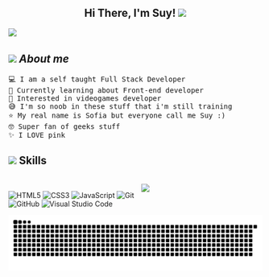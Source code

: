 <div align="center">
<h2> Hi There, I'm Suy! <img src="https://github.com/abdoachhoubi/abdoachhoubi/blob/main/gifs/Hi.gif" width="30"></h2>
</div>

<img src="https://i.pinimg.com/1200x/45/b8/c6/45b8c698ca9dabf5990696564f3d99b3.jpg">

## <img src="https://media.giphy.com/media/ObNTw8Uzwy6KQ/giphy.gif" width="30px">&nbsp;***About me*** 

<pre align="left">
💻 I am a self taught Full Stack Developer
🌱 Currently learning about Front-end developer
🚩 Interested in videogames developer
😅 I'm so noob in these stuff that i'm still training
⭐ My real name is Sofia but everyone call me Suy :)
🤓 Super fan of geeks stuff
✨ I LOVE pink 
</pre>

## <img src="https://media2.giphy.com/media/QssGEmpkyEOhBCb7e1/giphy.gif?cid=ecf05e47a0n3gi1bfqntqmob8g9aid1oyj2wr3ds3mg700bl&rid=giphy.gif" width ="25"><b> Skills</b>
<br>
<img align= "right" width= "240" src= "https://pa1.narvii.com/6580/8098c6e9207376889eeb0532d9f5a0723c4d73f5_hq.gif"/>

![HTML5](https://img.shields.io/badge/HTML5%20-%23E34F26.svg?style=for-the-badge&logo=html5&logoColor=white)
![CSS3](https://img.shields.io/badge/CSS%20-%231572B6.svg?style=for-the-badge&logo=css3&logoColor=white)
![JavaScript](https://img.shields.io/badge/JavaScript%20-%23F7DF1E.svg?style=for-the-badge&logo=javascript&logoColor=black)
![Git](https://img.shields.io/badge/git-%23F05033.svg?style=for-the-badge&logo=git&logoColor=white)
![GitHub](https://img.shields.io/badge/github-%23121011.svg?style=for-the-badge&logo=github&logoColor=white)
![Visual Studio Code](https://img.shields.io/badge/Visual%20Studio%20Code-0078d7.svg?style=for-the-badge&logo=visual-studio-code&logoColor=white)


<p align = "center">
	<img src = "https://github.com/7oSkaaa/7oSkaaa/blob/output/github-contribution-grid-snake.svg?" alt = "Snake Game"/>
</p>

